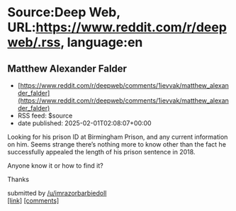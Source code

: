 # Source:Deep Web, URL:https://www.reddit.com/r/deepweb/.rss, language:en

## Matthew Alexander Falder
 - [https://www.reddit.com/r/deepweb/comments/1ievvak/matthew_alexander_falder](https://www.reddit.com/r/deepweb/comments/1ievvak/matthew_alexander_falder)
 - RSS feed: $source
 - date published: 2025-02-01T02:08:07+00:00

<!-- SC_OFF --><div class="md"><p>Looking for his prison ID at Birmingham Prison, and any current information on him. Seems strange there’s nothing more to know other than the fact he successfully appealed the length of his prison sentence in 2018. </p> <p>Anyone know it or how to find it? </p> <p>Thanks </p> </div><!-- SC_ON --> &#32; submitted by &#32; <a href="https://www.reddit.com/user/imrazorbarbiedoll"> /u/imrazorbarbiedoll </a> <br/> <span><a href="https://www.reddit.com/r/deepweb/comments/1ievvak/matthew_alexander_falder/">[link]</a></span> &#32; <span><a href="https://www.reddit.com/r/deepweb/comments/1ievvak/matthew_alexander_falder/">[comments]</a></span>

